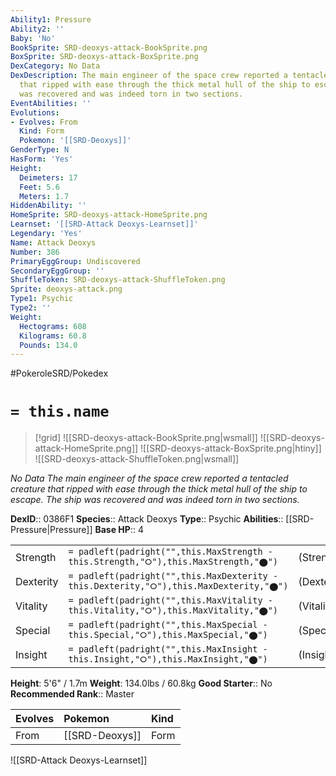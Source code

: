 ```yaml
---
Ability1: Pressure
Ability2: ''
Baby: 'No'
BookSprite: SRD-deoxys-attack-BookSprite.png
BoxSprite: SRD-deoxys-attack-BoxSprite.png
DexCategory: No Data
DexDescription: The main engineer of the space crew reported a tentacled creature
  that ripped with ease through the thick metal hull of the ship to escape. The ship
  was recovered and was indeed torn in two sections.
EventAbilities: ''
Evolutions:
- Evolves: From
  Kind: Form
  Pokemon: '[[SRD-Deoxys]]'
GenderType: N
HasForm: 'Yes'
Height:
  Deimeters: 17
  Feet: 5.6
  Meters: 1.7
HiddenAbility: ''
HomeSprite: SRD-deoxys-attack-HomeSprite.png
Learnset: '[[SRD-Attack Deoxys-Learnset]]'
Legendary: 'Yes'
Name: Attack Deoxys
Number: 386
PrimaryEggGroup: Undiscovered
SecondaryEggGroup: ''
ShuffleToken: SRD-deoxys-attack-ShuffleToken.png
Sprite: deoxys-attack.png
Type1: Psychic
Type2: ''
Weight:
  Hectograms: 608
  Kilograms: 60.8
  Pounds: 134.0
---
```


#PokeroleSRD/Pokedex

# `= this.name`

> [!grid]
> ![[SRD-deoxys-attack-BookSprite.png|wsmall]]
> ![[SRD-deoxys-attack-HomeSprite.png]]
> ![[SRD-deoxys-attack-BoxSprite.png|htiny]]
> ![[SRD-deoxys-attack-ShuffleToken.png|wsmall]]


*No Data*
*The main engineer of the space crew reported a tentacled creature that ripped with ease through the thick metal hull of the ship to escape. The ship was recovered and was indeed torn in two sections.*

**DexID**:: 0386F1
**Species**:: Attack Deoxys
**Type**:: Psychic
**Abilities**:: [[SRD-Pressure|Pressure]]
**Base HP**:: 4

|           |                                                                                        |                                          |
| --------- | -------------------------------------------------------------------------------------- | ---------------------------------------- |
| Strength  | `= padleft(padright("",this.MaxStrength - this.Strength,"⭘"),this.MaxStrength,"⬤")`    | (Strength::10)/(MaxStrength::10)   |
| Dexterity | `= padleft(padright("",this.MaxDexterity - this.Dexterity,"⭘"),this.MaxDexterity,"⬤")` | (Dexterity:: 8)/(MaxDexterity::8) |
| Vitality  | `= padleft(padright("",this.MaxVitality - this.Vitality,"⭘"),this.MaxVitality,"⬤")`    | (Vitality::2)/(MaxVitality::2)   |
| Special   | `= padleft(padright("",this.MaxSpecial - this.Special,"⭘"),this.MaxSpecial,"⬤")`       | (Special::10)/(MaxSpecial::10)     |
| Insight   | `= padleft(padright("",this.MaxInsight - this.Insight,"⭘"),this.MaxInsight,"⬤")`       | (Insight::2)/(MaxInsight::2)     |

**Height**: 5'6" / 1.7m
**Weight**: 134.0lbs / 60.8kg
**Good Starter**:: No
**Recommended Rank**:: Master

| Evolves   | Pokemon        | Kind   |
|:----------|:---------------|:-------|
| From      | [[SRD-Deoxys]] | Form   |

![[SRD-Attack Deoxys-Learnset]]